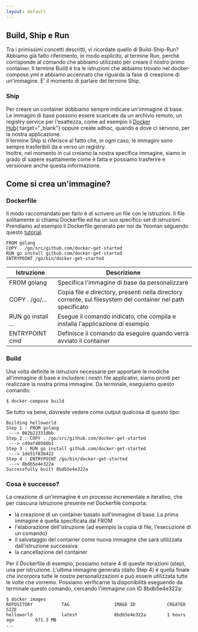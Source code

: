 ```yaml
---
layout: default
---
```


## Build, Ship e Run

Tra i primissimi concetti descritti, vi ricordate quello di Build-Ship-Run?  
Abbiamo già fatto riferimento, in modo esplicito, al termine Run, perchè corrisponde al comando
che abbiamo utilizzato per creare il nostro primo container. Il termine Build è tra le istruzioni 
che abbiamo trovato nel docker-compose.yml e abbiamo accennato che riguarda la fase di creazione di un'immagine.
E' il momento di parlare del termine Ship.

### Ship

Per creare un container dobbiamo sempre indicare un'immagine di base.  
Le immagini di base possono essere scaricate da un archivio remoto, un registry service per l'esattezza,
come ad esempio il [Docker Hub](https://hub.docker.com/explore/){:target="_blank"} oppure create adhoc,
quando e dove ci servono, per la nostra applicazione.   
Il termine Ship si riferisce al fatto che, in ogni caso, le immagini sono sempre trasferibili da e verso un registry.  
Inoltre, nel momento in cui creiamo la nostra specifica immagine, siamo in grado di sapere esattamente come è fatta
e possiamo trasferire e versionare anche questa informazione.

## Come si crea un'immagine?

### Dockerfile

Il modo raccomandato per farlo è di scrivere un file con le istruzioni. Il file solitamente si chiama Dockerfile
ed ha un suo specifico set di istruzioni. Prendiamo ad esempio il Dockerfile generato per noi da Yeoman seguendo questo [tutorial](/docker-get-started/sessione2).

```
FROM golang
COPY . /go/src/github.com/docker-get-started
RUN go install github.com/docker-get-started
ENTRYPOINT /go/bin/docker-get-started
```

| **Istruzione** | **Descrizione** |
| -------------- | --------------- |
| FROM golang | Specifica l'immagine di base da personalizzare |
| COPY . /go/... | Copia file e directory, presenti nella directory corrente, sul filesystem del container nel path specificato |
| RUN go install ... | Esegue il comando indicato, che compila e installa l'applicazione di esempio |
| ENTRYPOINT cmd | Definisce il comando da eseguire quando verrà avviato il container |

### Build

Una volta definite le istruzioni necessarie per apportare le modiche all'immagine di base e includere i nostri file applicativi, siamo pronti per realizzare la nostra prima immagine.
Da terminale, eseguiamo questo comando:

```
$ docker-compose build
```

Se tutto va bene, dovreste vedere come output qualcosa di questo tipo:  

```
Building helloworld
Step 1 : FROM golang
 ---> 002b233310bb
Step 2 : COPY . /go/src/github.com/docker-get-started
 ---> c49af40580b1
Step 3 : RUN go install github.com/docker-get-started
 ---> 1de51f83b422
Step 4 : ENTRYPOINT /go/bin/docker-get-started
 ---> 8bdb5e4e322a
Successfully built 8bdb5e4e322a
```

### Cosa è successo?

La creazione di un'immagine è un processo incrementale e iterativo, che per ciascuna istruzione presente nel Dockerfile comporta:  
- la creazione di un container basato sull'immagine di base. La prima immagine è quella specificata dal FROM  
- l'elaborazione dell'istruzione (ad esempio la copia di file, l'esecuzione di un comando)  
- il salvataggio del container come nuova immagine che sarà utilizzata dall'istruzione successiva  
- la cancellazione del container
 
Per il Dockerfile di esempio, possiamo notare 4 di queste iterazioni (step), una per istruzione.
L'ultima immagine generata (dallo Step 4) è quella finale che incorpora tutte le nostre personalizzazioni e può essere utilizzata tutte le volte che vorremo. Possiamo verificarne la disponibilità eseguendo da terminale questo comando, cercando l'immagine con ID 8bdb5e4e322a:

```
$ docker images
REPOSITORY           TAG                 IMAGE ID            CREATED             SIZE
helloworld           latest              8bdb5e4e322a        1 hours ago        671.3 MB
...
```



